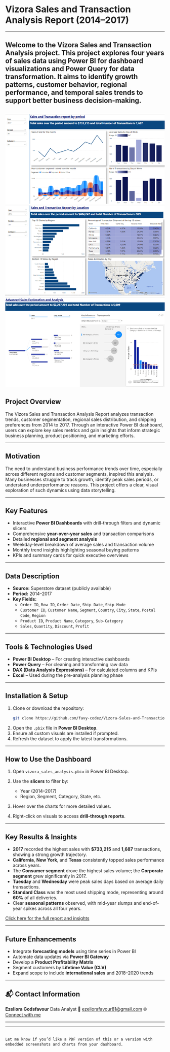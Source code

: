 # Vizora Sales and Transaction Analysis Report (2014–2017)
---
Welcome to the **Vizora Sales and Transaction Analysis** project. This project explores four years of sales data using Power BI for dashboard visualizations and Power Query for data transformation. It aims to identify growth patterns, customer behavior, regional performance, and temporal sales trends to support better business decision-making.
---

![Dashboard Preview](https://github.com/favy-codez/Vizora-Sales-and-Transaction-Analysis-Report/blob/main/Screenshot%20(839).png)
![Dashboard Preview](https://github.com/favy-codez/Vizora-Sales-and-Transaction-Analysis-Report/blob/main/Screenshot%20(840).png)
![Dashboard Preview](https://github.com/favy-codez/Vizora-Sales-and-Transaction-Analysis-Report/blob/main/Screenshot-661.png)
---

## Project Overview

The Vizora Sales and Transaction Analysis Report analyzes transaction trends, customer segmentation, regional sales distribution, and shipping preferences from 2014 to 2017. Through an interactive Power BI dashboard, users can explore key sales metrics and gain insights that inform strategic business planning, product positioning, and marketing efforts.

---

## Motivation

The need to understand business performance trends over time, especially across different regions and customer segments, inspired this analysis. Many businesses struggle to track growth, identify peak sales periods, or understand underperformance reasons. This project offers a clear, visual exploration of such dynamics using data storytelling.

---

## Key Features

- Interactive **Power BI Dashboards** with drill-through filters and dynamic slicers  
- Comprehensive **year-over-year sales** and transaction comparisons  
- Detailed **regional and segment analysis**  
- Weekday-level breakdown of average sales and transaction volume  
- Monthly trend insights highlighting seasonal buying patterns  
- KPIs and summary cards for quick executive overviews  

---

## Data Description

- **Source:** Superstore dataset (publicly available)  
- **Period:** 2014–2017  
- **Key Fields:**  
  - `Order ID`, `Row ID`, `Order Date`, `Ship Date`, `Ship Mode`  
  - `Customer ID`, `Customer Name`, `Segment`, `Country`, `City`, `State`, `Postal Code`, `Region`  
  - `Product ID`, `Product Name`, `Category`, `Sub-Category`  
  - `Sales`, `Quantity`, `Discount`, `Profit`  

---

## Tools & Technologies Used

- **Power BI Desktop** – For creating interactive dashboards  
- **Power Query** – For cleaning and transforming raw data  
- **DAX (Data Analysis Expressions)** – For calculated columns and KPIs  
- **Excel** – Used during the pre-analysis planning phase  

---

## Installation & Setup

1. Clone or download the repository:
   ```bash
   git clone https://github.com/favy-codez/Vizora-Sales-and-Transaction-Analysis-Report.git
2. Open the `.pbix` file in **Power BI Desktop**.
3. Ensure all custom visuals are installed if prompted.
4. Refresh the dataset to apply the latest transformations.

---

## How to Use the Dashboard

1. Open `vizora_sales_analysis.pbix` in Power BI Desktop.
2. Use the **slicers** to filter by:

   * Year (2014–2017)
   * Region, Segment, Category, State, etc.
3. Hover over the charts for more detailed values.
4. Right-click on visuals to access **drill-through reports**.

---

## Key Results & Insights

* **2017** recorded the highest sales with **\$733,215** and **1,687** transactions, showing a strong growth trajectory.
* **California**, **New York**, and **Texas** consistently topped sales performance across years.
* The **Consumer segment** drove the highest sales volume; the **Corporate segment** grew significantly in 2017.
* **Tuesday** and **Wednesday** were peak sales days based on average daily transactions.
* **Standard Class** was the most used shipping mode, representing around **60%** of all deliveries.
* Clear **seasonal patterns** observed, with mid-year slumps and end-of-year spikes across all four years.

[Click here for the full report and insights](https://medium.com/@ezeliorafavour/vizora-sales-and-transaction-analysis-report-2014-2017-b8629e1696f3)

---

## Future Enhancements

* Integrate **forecasting models** using time series in Power BI
* Automate data updates via **Power BI Gateway**
* Develop a **Product Profitability Matrix**
* Segment customers by **Lifetime Value (CLV)**
* Expand scope to include **international sales** and 2018–2020 trends

---

## 📬 Contact Information

**Ezeliora Godsfavour**
Data Analyst 
📧 [ezeliorafavour81@gmail.com](mailto:ezeliorafavour81@gmail.com)
🌐 [Connect with me](https://linktr.ee/ezelioragodsfavour)

---


---

```

Let me know if you’d like a PDF version of this or a version with embedded screenshots and charts from your dashboard.
```

